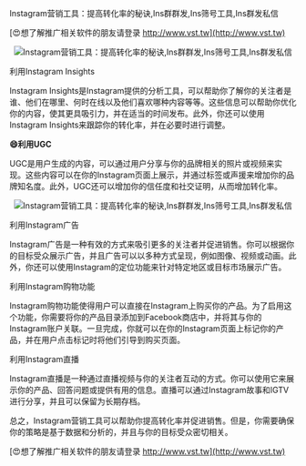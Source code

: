 Instagram营销工具：提高转化率的秘诀,Ins群群发,Ins筛号工具,Ins群发私信

[😍想了解推广相关软件的朋友请登录 http://www.vst.tw](http://www.vst.tw)

 <center><img src="https://vst.tw/MP4/tuiguang/png/2.png" alt="Instagram营销工具：提高转化率的秘诀,Ins群群发,Ins筛号工具,Ins群发私信"></center>

利用Instagram Insights

Instagram Insights是Instagram提供的分析工具，可以帮助你了解你的关注者是谁、他们在哪里、何时在线以及他们喜欢哪种内容等等。这些信息可以帮助你优化你的内容，使其更具吸引力，并在适当的时间发布。此外，你还可以使用Instagram Insights来跟踪你的转化率，并在必要时进行调整。

**😄利用UGC**

UGC是用户生成的内容，可以通过用户分享与你的品牌相关的照片或视频来实现。这些内容可以在你的Instagram页面上展示，并通过标签或声援来增加你的品牌知名度。此外，UGC还可以增加你的信任度和社交证明，从而增加转化率。

 <center><img src="https://vst.tw/MP4/tuiguang/png/3.png" alt="Instagram营销工具：提高转化率的秘诀,Ins群群发,Ins筛号工具,Ins群发私信"></center>

利用Instagram广告

Instagram广告是一种有效的方式来吸引更多的关注者并促进销售。你可以根据你的目标受众展示广告，并且广告可以以多种方式呈现，例如图像、视频或动画。此外，你还可以使用Instagram的定位功能来针对特定地区或目标市场展示广告。

利用Instagram购物功能

Instagram购物功能使得用户可以直接在Instagram上购买你的产品。为了启用这个功能，你需要将你的产品目录添加到Facebook商店中，并将其与你的Instagram账户关联。一旦完成，你就可以在你的Instagram页面上标记你的产品，并在用户点击标记时将他们引导到购买页面。

利用Instagram直播

Instagram直播是一种通过直播视频与你的关注者互动的方式。你可以使用它来展示你的产品、回答问题或提供有用的信息。直播可以通过Instagram故事和IGTV进行分享，并且可以保留为长期存档。

总之，Instagram营销工具可以帮助你提高转化率并促进销售。但是，你需要确保你的策略是基于数据和分析的，并且与你的目标受众密切相关。

[😍想了解推广相关软件的朋友请登录 http://www.vst.tw](http://www.vst.tw)



